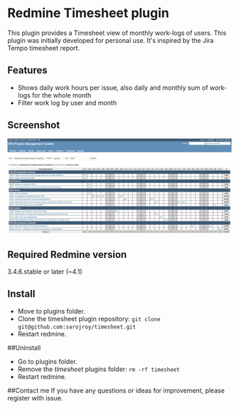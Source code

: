 # Redmine Timesheet plugin
This plugin provides a Timesheet view of monthly work-logs of users. This plugin was initially developed for personal use. It's inspired by the Jira Tempo timesheet report.

## Features
- Shows daily work hours per issue, also daily and monthly sum of work-logs for the whole month
- Filter work log by user and month

## Screenshot
![](sample.png)

## Required Redmine version
3.4.6.stable or later (~4.1)

## Install
- Move to plugins folder.
- Clone the timesheet plugin repository: `git clone git@github.com:sarojroy/timesheet.git`
- Restart redmine.

##Uninstall
- Go to plugins folder. 
- Remove the *timesheet* plugins folder: `rm -rf timesheet`
- Restart redmine.

##Contact me
If you have any questions or ideas for improvement, please register with issue.